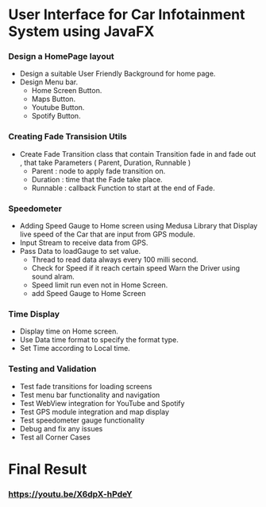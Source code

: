 # User Interface for Car Infotainment System using JavaFX

### Design a HomePage layout  
- Design a suitable User Friendly Background for home page.
- Design Menu bar.
    - Home Screen Button.
    - Maps Button.
    - Youtube Button.
    - Spotify Button.
      
### Creating Fade Transision Utils
- Create Fade Transition class that contain Transition fade in and fade out , that take Parameters ( Parent, Duration, Runnable )
    -  Parent : node to apply fade transition on.
    -  Duration : time that the Fade take place.
    -  Runnable : callback Function to start at the end of Fade.
  
### Speedometer
- Adding Speed Gauge to Home screen using Medusa Library that Display live speed of the Car that are input from GPS module.
- Input Stream to receive data from GPS.
- Pass Data to loadGauge to set value.
    - Thread to read data always every 100 milli second.
    - Check for Speed if it reach certain speed Warn the Driver using sound alram.
    - Speed limit run even not in Home Screen.
    - add Speed Gauge to Home Screen
 
### Time Display
- Display time on Home screen.
- Use Data time format to specify the format type.
- Set Time according to Local time.

### Testing and Validation
- Test fade transitions for loading screens
- Test menu bar functionality and navigation
- Test WebView integration for YouTube and Spotify
- Test GPS module integration and map display
- Test speedometer gauge functionality
- Debug and fix any issues
- Test all Corner Cases

# Final Result
### https://youtu.be/X6dpX-hPdeY
